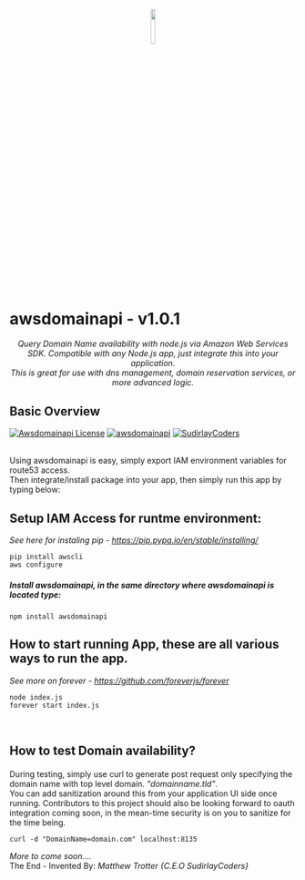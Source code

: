 <p align="center"><img width=12.5% src="http://sudirlaycoders.com/files/sclogo.png"></p>
<p align="center"><h1>awsdomainapi - v1.0.1</h1></p>
<p align="center"><i>Query Domain Name availability with node.js via Amazon Web Services SDK. Compatible with any Node.js app, just integrate this into your application.
<br />This is great for use with dns management, domain reservation services, or more advanced logic.</i></p>


## Basic Overview
[![Awsdomainapi License](https://img.shields.io/badge/Licensed-Matt%20Trotter-orange.svg)](https://github.com/sudir/awsdomainapi/blob/master/LICENSE.txt)
[![awsdomainapi](https://img.shields.io/badge/awsdomainapi-npm-blue.svg)](https://www.npmjs.com/package/awsdomainapi)
[![SudirlayCoders](https://img.shields.io/badge/SudirlayCoders-Experts-brightgreen.svg)](http://www.sudirlaycoders.com)

<br />
Using awsdomainapi is easy, simply export IAM environment variables for route53 access. 
<br>Then integrate/install package into your app, then simply run this app by typing below:
<br>

## Setup IAM Access for runtme environment: 
<i>See here for instaling pip - https://pip.pypa.io/en/stable/installing/</i>
```
pip install awscli
aws configure
```

##### Install awsdomainapi, in the same directory where awsdomainapi is located type:
```
npm install awsdomainapi
```

## How to start running App, these are all various ways to run the app. 
<i>See more on forever - https://github.com/foreverjs/forever</i>
```
node index.js
forever start index.js
```
<br>

## How to test Domain availability?

#### 
During testing, simply use curl to generate post request only specifying the domain name with top level domain. <i>"domainname.tld"</i>. 
<br />You can add sanitization around this from your application UI side once running. Contributors to this project should also be looking
forward to oauth integration coming soon, in the mean-time security is on you to sanitize for the time being.

```
curl -d "DomainName=domain.com" localhost:8135
```

<i>More to come soon....</i>
<br />The End - Invented By: <i>Matthew Trotter {C.E.O SudirlayCoders}</i>
